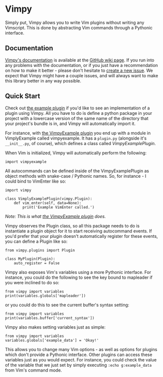 Vimpy
=====

Simply put, Vimpy allows you to write Vim plugins without writing any
Vimscript. This is done by abstracting Vim commands through a Pythonic
interface.

Documentation
-------------

[Vimpy's documentation][wiki] is available at the [GitHub wiki page][wiki]. If
you run into any problems with the documentation, or if you just have a
recommendation on how to make it better - please don't hesitate to [create a
new issue][issue]. We expect that Vimpy might have a couple issues, and will
always want to make this library better in any way possible.

Quick Start
------------------

Check out [the example plugin][ExamplePlugin] if you'd like to see an
implementation of a plugin using Vimpy. All you have to do is define a python
package in your project with a lowercase version of the same name of the
directory that your project's bundle is in, and Vimpy will automatically import
it.

For instance, with [the VimpyExample plugin][ExamplePlugin] you end up with a
module in VimplyExample called vimpyexample. It has a `plugin.py` (alongside
it's `__init__.py`, of course), which defines a class called
*VimpyExamplePlugin*.

When Vim is initialized, Vimpy will automatically perform the following:

    import vimpyexample

All autocommands can be defined inside of the VimpyExamplePlugin as object
methods with snake-case / Pythonic names. So, for instance - I could bind to
VimEnter like so:

    import vimpy

    class VimplyExamplePlugin(vimpy.Plugin):
        def vim_enter(self, data=None):
            print('Example VimEnter called.')

*Note: This is what [the VimpyExample plugin][ExamplePlugin] does.*

Vimpy observes the Plugin class, so all this package needs to do is
instantiate a plugin object for it to start receiving autocommand events.
If you'd prefer that your plugin doesn't automatically register for these
events, you can define a Plugin like so:

    from vimpy.plugins import Plugin

    class MyPlugin(Plugin):
        auto_register = False

Vimpy also exposes Vim's variables using a more Pythonic interface. For
instance, you could do the following to see the key bound to mapleader
if you were inclined to do so:

    from vimpy import variables
    print(variables.globals['mapleader'])

or you could do this to see the current buffer's syntax setting:

    from vimpy import variables
    print(variables.buffer['current_syntax'])

Vimpy also makes setting variables just as simple:

    from vimpy import variables
    variables.globals['example_data'] = 'Okay!'

This allows you to change many Vim options - as well as options for
plugins which don't provide a Pythonic interface. Other plugins can
access these variables just as you would expect. For instance, you
could check the value of the variable that we just set by simply
executing `:echo g:example_data` from Vim's command mode.


[ExamplePlugin]: https://github.com/LimpidTech/VimpyExample
[wiki]: https://github.com/LimpidTech/Vimpy/wiki
[issue]: https://github.com/LimpidTech/Vimpy/issues/new


